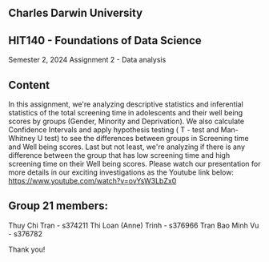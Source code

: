 ## Charles Darwin University
## HIT140 - Foundations of Data Science
Semester 2, 2024
Assignment 2 - Data analysis

## Content
In this assignment, we're analyzing descriptive statistics and inferential statistics of the total screening time in adolescents and their well being scores by groups (Gender, Minority and Deprivation).
We also calculate Confidence Intervals and apply hypothesis testing ( T - test and Man-Whitney U test) to see the differences between groups in Screening time and Well being scores.
Last but not least, we're analyzing if there is any difference between the group that has low screening time and high screening time on their Well being scores.
Please watch our presentation for more details in our exciting investigations as the Youtube link below: 
https://www.youtube.com/watch?v=ovYsW3LbZx0

## Group 21 members: 
Thuy Chi Tran - s374211
Thi Loan (Anne) Trinh - s376966
Tran Bao Minh Vu - s376782

Thank you!
